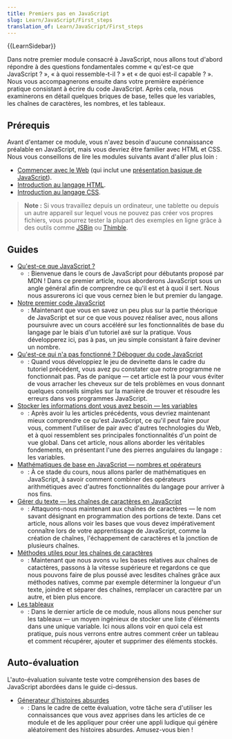 ```yaml
---
title: Premiers pas en JavaScript
slug: Learn/JavaScript/First_steps
translation_of: Learn/JavaScript/First_steps
---
```


{{LearnSidebar}}

Dans notre premier module consacré à JavaScript, nous allons tout d'abord répondre à des questions fondamentales comme «&nbsp;qu'est-ce que JavaScript&nbsp;?&nbsp;», «&nbsp;à quoi ressemble-t-il&nbsp;?&nbsp;» et «&nbsp;de quoi est-il capable&nbsp;?&nbsp;». Nous vous accompagnerons ensuite dans votre première expérience pratique consistant à écrire du code JavaScript. Après cela, nous examinerons en détail quelques briques de base, telles que les variables, les chaînes de caractères, les nombres, et les tableaux.

## Prérequis

Avant d'entamer ce module, vous n'avez besoin d'aucune connaissance préalable en JavaScript, mais vous devriez être familier avec HTML et CSS. Nous vous conseillons de lire les modules suivants avant d'aller plus loin&nbsp;:

- [Commencer avec le Web](/fr/Apprendre/HTML/Introduction_%C3%A0_HTML) (qui inclut une [présentation basique de JavaScript](/fr/docs/Learn/Getting_started_with_the_web/JavaScript_basics)).
- [Introduction au langage HTML](/fr/docs/Web/Guide/HTML/Introduction).
- [Introduction au langage CSS](/fr/Apprendre/CSS/Introduction_%C3%A0_CSS).

> **Note :** Si vous travaillez depuis un ordinateur, une tablette ou depuis un autre appareil sur lequel vous ne pouvez pas créer vos propres fichiers, vous pourrez tester la plupart des exemples en ligne grâce à des outils comme [JSBin](http://jsbin.com/) ou [Thimble](https://thimble.mozilla.org/).

## Guides

- [Qu'est-ce que JavaScript&nbsp;?](/fr/docs/Learn/JavaScript/First_steps/What_is_JavaScript)
  - : Bienvenue dans le cours de JavaScript pour débutants proposé par MDN ! Dans ce premier article, nous aborderons JavaScript sous un angle général afin de comprendre ce qu'il est et à quoi il sert. Nous nous assurerons ici que vous cernez bien le but premier du langage.
- [Notre premier code JavaScript](/fr/docs/Learn/JavaScript/First_steps/A_first_splash)
  - : Maintenant que vous en savez un peu plus sur la partie théorique de JavaScript et sur ce que vous pouvez réaliser avec, nous allons poursuivre avec un cours accéléré sur les fonctionnalités de base du langage par le biais d'un tutoriel axé sur la pratique. Vous développerez ici, pas à pas, un jeu simple consistant à faire deviner un nombre.
- [Qu'est-ce qui n'a pas fonctionné&nbsp;? Déboguer du code JavaScript](/fr/docs/Learn/JavaScript/First_steps/What_went_wrong)
  - : Quand vous développiez le jeu de devinette dans le cadre du tutoriel précédent, vous avez pu constater que notre programme ne fonctionnait pas. Pas de panique — cet article est là pour vous éviter de vous arracher les cheveux sur de tels problèmes en vous donnant quelques conseils simples sur la manière de trouver et résoudre les erreurs dans vos programmes JavaScript.
- [Stocker les informations dont vous avez besoin — les variables](/fr/docs/Learn/JavaScript/First_steps/Variables)
  - : Après avoir lu les articles précédents, vous devriez maintenant mieux comprendre ce qu'est JavaScript, ce qu'il peut faire pour vous, comment l'utiliser de pair avec d'autres technologies du Web, et à quoi ressemblent ses principales fonctionnalités d'un point de vue global. Dans cet article, nous allons aborder les véritables fondements, en présentant l'une des pierres angulaires du langage&nbsp;: les variables.
- [Mathématiques de base en JavaScript — nombres et opérateurs](/fr/docs/Learn/JavaScript/First_steps/Math)
  - : À ce stade du cours, nous allons parler de mathématiques en JavaScript, à savoir comment combiner des opérateurs arithmétiques avec d'autres fonctionnalités du langage pour arriver à nos fins.
- [Gérer du texte — les chaînes de caractères en JavaScript](/fr/docs/Learn/JavaScript/First_steps/Strings)
  - : Attaquons-nous maintenant aux chaînes de caractères — le nom savant désignant en programmation des portions de texte. Dans cet article, nous allons voir les bases que vous devez impérativement connaître lors de votre apprentissage de JavaScript, comme la création de chaînes, l'échappement de caractères et la jonction de plusieurs chaînes.
- [Méthodes utiles pour les chaînes de caractères](/fr/docs/Learn/JavaScript/First_steps/methode_chaine_utile)
  - : Maintenant que nous avons vu les bases relatives aux chaînes de catactères, passons à la vitesse supérieure et regardons ce que nous pouvons faire de plus poussé avec lesdites chaînes grâce aux méthodes natives, comme par exemple déterminer la longueur d'un texte, joindre et séparer des chaînes, remplacer un caractère par un autre, et bien plus encore.
- [Les tableaux](/fr/docs/Learn/JavaScript/First_steps/tableaux)
  - : Dans le dernier article de ce module, nous allons nous pencher sur les tableaux — un moyen ingénieux de stocker une liste d'éléments dans une unique variable. Ici nous allons voir en quoi cela est pratique, puis nous verrons entre autres comment créer un tableau et comment récupérer, ajouter et supprimer des éléments stockés.

## Auto-évaluation

L'auto-évaluation suivante teste votre compréhension des bases de JavaScript abordées dans le guide ci-dessus.

- [Génerateur d'histoires absurdes](/fr/docs/Learn/JavaScript/First_steps/Silly_story_generator)
  - : Dans le cadre de cette évaluation, votre tâche sera d'utiliser les connaissances que vous avez apprises dans les articles de ce module et de les appliquer pour créer une appli ludique qui génère aléatoirement des histoires absurdes. Amusez-vous bien&nbsp;!
